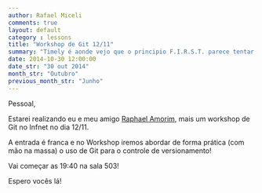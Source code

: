 ```yaml
---
author: Rafael Miceli
comments: true
layout: default
category : lessons
title: "Workshop de Git 12/11"
summary: "Timely é aonde vejo que o principio F.I.R.S.T. parece tentar obrigar você a *algo*..."
date: 2014-10-30 12:00:00
date_str: "30 out 2014"
month_str: "Outubro"
previous_month_str: "Junho"
---
```


Pessoal,

Estarei realizando eu e meu amigo [Raphael Amorim](http://raphamorim.com/), mais um workshop de Git no Infnet no dia 12/11.

A entrada é franca e no Workshop iremos abordar de forma prática (com mão na massa) o uso de Git para o controle de versionamento!

Vai começar as 19:40 na sala 503!

Espero vocês lá! 



